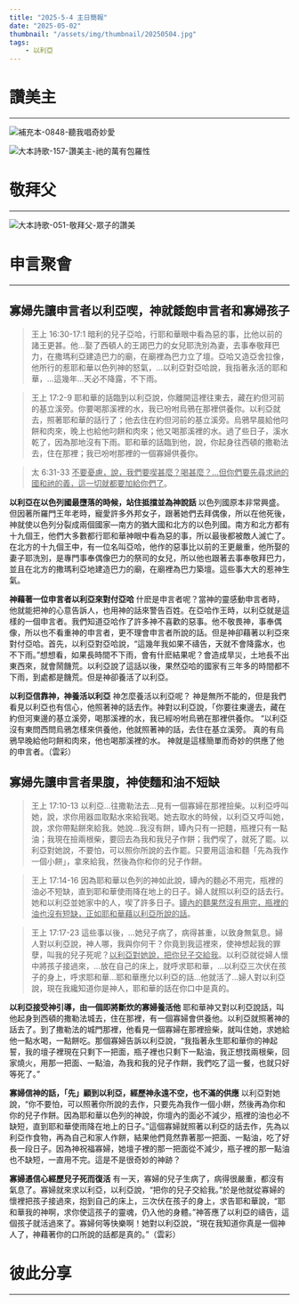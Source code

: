 ```yaml
---
title: "2025-5-4 主日簡報"
date: "2025-05-02"
thumbnail: "/assets/img/thumbnail/20250504.jpg"
tags:
    - 以利亞
---
```


# 讚美主
___

![補充本-0848-聽我唱奇妙愛](/assets/img/hymns/hymn-supplement-848.jpg "補充本-0848-聽我唱奇妙愛")

![大本詩歌-157-讚美主-祂的萬有包羅性](/assets/img/hymns/hymn-157.jpg "大本詩歌-157-讚美主-祂的萬有包羅性")

# 敬拜父
___

![大本詩歌-051-敬拜父-眾子的讚美](/assets/img/hymns/hymn-51.jpg "大本詩歌-051-敬拜父-眾子的讚美")

# 申言聚會
___

## 寡婦先讓申言者以利亞喫，神就餧飽申言者和寡婦孩子

> 王上 16:30-17:1 暗利的兒子亞哈，行耶和華眼中看為惡的事，比他以前的諸王更甚。他…娶了西頓人的王謁巴力的女兒耶洗別為妻，去事奉敬拜巴力，在撒瑪利亞建造巴力的廟，在廟裡為巴力立了壇。亞哈又造亞舍拉像，他所行的惹耶和華以色列神的怒氣，…以利亞對亞哈說，我指著永活的耶和華，…這幾年…天必不降露，不下雨。

> 王上 17:2-9 耶和華的話臨到以利亞說，你離開這裡往東去，藏在約但河前的基立溪旁。你要喝那溪裡的水，我已吩咐烏鴉在那裡供養你。以利亞就去，照著耶和華的話行了；他去住在約但河前的基立溪旁。烏鴉早晨給他叼餅和肉來，晚上也給他叼餅和肉來；他又喝那溪裡的水。過了些日子，溪水乾了，因為那地沒有下雨。耶和華的話臨到他，說，你起身往西頓的撒勒法去，住在那裡；我已吩咐那裡的一個寡婦供養你。

> 太 6:31-33 <u>不要憂慮，說，我們要喫甚麼？喝甚麼？…但你們要先尋求祂的國和祂的義，這一切就都要加給你們了</u>。

**以利亞在以色列國最墮落的時候，站住抵擋並為神說話** 以色列國原本非常興盛。但因著所羅門王年老時，寵愛許多外邦女子，跟著她們去拜偶像，所以在他死後，神就使以色列分裂成兩個國家―南方的猶大國和北方的以色列國。南方和北方都有十九個王，他們大多數都行耶和華神眼㆗看為惡的事，所以最後都被敵人滅亡了。在北方的十九個王㆗，有一位名叫亞哈，他作的惡事比以前的王更嚴重，他所娶的妻子耶洗別，是專門事奉偶像巴力的祭司的女兒，所以他也跟著去事奉敬拜巴力，並且在北方的撒瑪利亞地建造巴力的廟，在廟裡為巴力築壇。這些事大大的惹神生氣。

**神藉著一位申言者以利亞來對付亞哈** 什麽是申言者呢？當神的靈感動申言者時，他就能把神的心意告訴人，也用神的話來警告百姓。在亞哈作王時，以利亞就是這樣的一個申言者。我們知道亞哈作了許多神不喜歡的惡事。他不敬畏神，事奉偶像，所以也不看重神的申言者，更不理會申言者所說的話。但是神卻藉著以利亞來對付亞哈。首先，以利亞對亞哈說，“這幾年我如果不禱告，天就不會降露水，也不下雨。”想想看，如果長時間不下雨，會有什麽結果呢？會造成旱災，土地長不出東西來，就會鬧饑荒。以利亞說了這話以後，果然亞哈的國家有三年多的時間都不下雨，到處都是饑荒。但是神卻養活了以利亞。

**以利亞信靠神，神養活以利亞** 神怎麼養活以利亞呢？ 神是無所不能的，但是我們看見以利亞也有信心，他照著神的話去作。神對以利亞說，「你要往東邊去，藏在約但河東邊的基立溪旁，喝那溪裡的水，我已經吩咐烏鴉在那裡供養你。 “以利亞沒有東問西問烏鴉怎樣來供養他，他就照著神的話，去住在基立溪旁。 真的有烏鴉早晚給他叼餅和肉來，他也喝那溪裡的水。 神就是這樣簡單而奇妙的供應了他的申言者。（雲彩）

## 寡婦先讓申言者果腹，神使麵和油不短缺

> 王上 17:10-13 以利亞…往撒勒法去…見有一個寡婦在那裡撿柴。以利亞呼叫她，說，求你用器皿取點水來給我喝。她去取水的時候，以利亞又呼叫她，說，求你帶點餅來給我。她說…我沒有餅，罈內只有一把麵，瓶裡只有一點油；我現在撿兩根柴，要回去為我和我兒子作餅；我們喫了，就死了罷。以利亞對她說，不要怕，可以照你所說的去作罷。只要用這油和麵「先為我作一個小餅」，拿來給我，然後為你和你的兒子作餅。

> 王上 17:14-16 因為耶和華以色列的神如此說，罈內的麵必不用完，瓶裡的油必不短缺，直到耶和華使雨降在地上的日子。婦人就照以利亞的話去行。她和以利亞並她家中的人，喫了許多日子。<u>罈內的麵果然沒有用完，瓶裡的油也沒有短缺，正如耶和華藉以利亞所說的話</u>。

> 王上 17:17-23 這些事以後，…她兒子病了，病得甚重，以致身無氣息。婦人對以利亞說，神人哪，我與你何干？你竟到我這裡來，使神想起我的罪孽，叫我的兒子死呢？<u>以利亞對她說，把你兒子交給我</u>。以利亞就從婦人懷中將孩子接過來，…放在自己的床上，就呼求耶和華，…以利亞三次伏在孩子的身上，呼求耶和華…耶和華應允以利亞的話…他就活了…婦人對以利亞說，現在我纔知道你是神人，耶和華的話在你口中是真的。

**以利亞接受神引導，由一個即將斷炊的寡婦養活他** 耶和華神又對以利亞說話，叫他起身到西頓的撒勒法城去，住在那裡，有一個寡婦會供養他。以利亞就照著神的話去了。到了撒勒法的城門那裡，他看見一個寡婦在那裡撿柴，就叫住她，求她給他一點水喝，一點餅吃。那個寡婦告訴以利亞說，“我指著永生耶和華你的神起誓，我的壇子裡現在只剩下一把面，瓶子裡也只剩下一點油，我正想找兩根柴，回家燒火，用那一把面、一點油，為我和我的兒子作餅，我們吃了這一餐，也就只好等死了。”

**寡婦信神的話，「先」顧到以利亞，經歷神永遠不空，也不滿的供應** 以利亞對她說，“你不要怕，可以照著你所說的去作，只要先為我作一個小餅，然後再為你和你的兒子作餅。因為耶和華以色列的神說，你壇內的面必不減少，瓶裡的油也必不缺短，直到耶和華使雨降在地上的日子。”這個寡婦就照著以利亞的話去作，先為以利亞作食物，再為自己和家人作餅，結果他們竟然靠著那一把面、一點油，吃了好長一段日子。因為神祝福寡婦，她壇子裡的那一把面從不減少，瓶子裡的那一點油也不缺短，一直用不完。這是不是很奇妙的神跡？

**寡婦憑信心經歷兒子死而復活** 有一天，寡婦的兒子生病了，病得很嚴重，都沒有氣息了。寡婦就來求以利亞，以利亞說，“把你的兒子交給我。”於是他就從寡婦的懷裡把孩子接過來，抱到自己的床上，三次伏在孩子的身上，求告耶和華說，“耶和華我的神啊，求你使這孩子的靈魂，仍入他的身體。”神答應了以利亞的禱告，這個孩子就活過來了。寡婦何等快樂啊！她對以利亞說，“現在我知道你真是一個神人了，神藉著你的口所說的話都是真的。”（雲彩）

# 彼此分享
___
